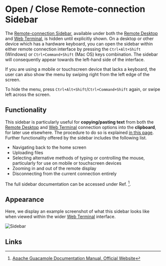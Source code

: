 # Open / Close Remote-connection Sidebar

The [Remote-connection Sidebar](../overview.md#[remote-desktop](remote-desktop.md)), available under both the [Remote Desktop](open-desktop.md) and [Web Terminal](open-terminal.md), is hidden until explicitly shown. On a desktop or other device which has a hardware keyboard, you can open the sidebar within either remote connection interface by pressing the `Ctrl+Alt+Shift` (Windows) or `Ctrl+Command+Shift` (Mac OS) keys combination. The sidebar will consequently appear towards the left-hand side of the interface. 

If you are using a mobile or touchscreen device that lacks a keyboard, the user can also show the menu by swiping right from the left edge of the screen.
 
To hide the menu, press `Ctrl+Alt+Shift`/`Ctrl+Command+Shift` again, or swipe left across the screen. 

## Functionality

This sidebar is particularly useful for **copying/pasting text** from both the [Remote Desktop](open-desktop.md) and [Web Terminal](open-terminal.md) connection options into the **clipboard**, for later use elsewhere. The procedure to do so is explained [in this page](copy-paste.md). Further functionality offered by the sidebar includes the following list.

* Navigating back to the home screen
* Uploading files
* Selecting alternative methods of typing or controlling the mouse, particularly for use on mobile or touchscreen devices
* Zooming in and out of the remote display
* Disconnecting from the current connection entirely 

The full sidebar documentation can be accessed under Ref. [^1].

## Appearance

Here, we display an example screenshot of what this sidebar looks like when viewed within the wider [Web Terminal](../web-terminal.md) interface.

![Sidebar](/images/guacamole-sidebar.png "Sidebar")

## Links

[^1]: [Apache Guacamole Documentation Manual, Official Website](https://guacamole.apache.org/doc/gug/)
